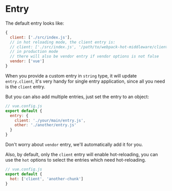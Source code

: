 # Entry

The default entry looks like:

```js
{
  client: ['./src/index.js'],
  // in hot reloading mode, the client entry is:
  // client: ['./src/index.js', '/path/to/webpack-hot-middleware/client'],
  // in production mode
  // there will also be vendor entry if vendor options is not false
  vendor: ['vue']
}
```

When you provide a custom entry in `string` type, it will update `entry.client`, it's very handy for single entry application, since all you need is the `client` entry.

But you can also add multiple entries, just set the entry to an object:

```js
// vue.config.js
export default {
  entry: {
    client: './your/main/entry.js',
    other: './another/entry.js'
  }
}
```

Don't worry about `vendor` entry, we'll automatically add it for you.

Also, by default, only the `client` entry will enable hot-reloading, you can use the `hot` options to select the entries which need hot-reloading.

```js
// vue.config.js
export default {
  hot: ['client', 'another-chunk']
}
```


